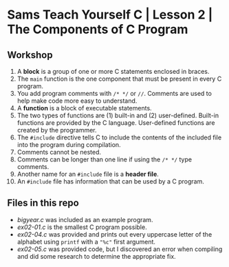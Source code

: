 # Sams Teach Yourself C | Lesson 2 | The Components of C Program

## Workshop

1. A **block** is a group of one or more C statements enclosed in braces.
2. The `main` function is the one component that must be present in every C program.
3. You add program comments with `/* */` or `//`. Comments are used to help make code more easy to understand.
4. A **function** is a block of executable statements.
5. The two types of functions are (1) built-in and (2) user-defined. Built-in functions are provided by the C language.
User-defined functions are created by the programmer.
6. The `#include` directive tells C to include the contents of the included file into the program during compilation.
7. Comments cannot be nested.
8. Comments can be longer than one line if using the `/* */` type comments.
9. Another name for an `#include` file is a **header file**.
10. An `#include` file has information that can be used by a C program.

## Files in this repo

- *bigyear.c* was included as an example program.
- *ex02-01.c* is the smallest C program possible.
- *ex02-04.c* was provided and prints out every uppercase letter of the alphabet using `printf` with a `"%c"` first argument.
- *ex02-05.c* was provided code, but I discovered an error when compiling and did some research to determine the appropriate fix.
